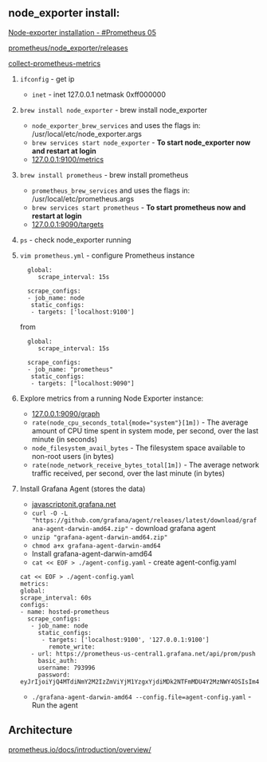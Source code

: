 ## node_exporter install:

[Node-exporter installation - #Prometheus 05](https://www.youtube.com/watch?v=b80tDM16Jjc&t=1s)

[prometheus/node_exporter/releases](https://github.com/prometheus/node_exporter/releases)

[collect-prometheus-metrics](https://grafana.com/blog/2022/05/10/how-to-collect-prometheus-metrics-with-the-opentelemetry-collector-and-grafana/)


1. `ifconfig` - get ip
   * `inet` - inet 127.0.0.1 netmask 0xff000000

2. `brew install node_exporter` - brew install node_exporter
   * `node_exporter_brew_services` and uses the flags in: /usr/local/etc/node_exporter.args
   * `brew services start node_exporter` - **To start node_exporter now and restart at login**
   * [127.0.0.1:9100/metrics](http://127.0.0.1:9100/metrics)

3. `brew install prometheus` - brew install prometheus
   * `prometheus_brew_services` and uses the flags in: /usr/local/etc/prometheus.args
   * `brew services start prometheus` - **To start prometheus now and restart at login**
   * [127.0.0.1:9090/targets](http://127.0.0.1:9090/targets)

4. `ps` - check node_exporter running
5. `vim prometheus.yml` - configure Prometheus instance
   ```
     global:
        scrape_interval: 15s
        
     scrape_configs:
     - job_name: node
      static_configs:
      - targets: ['localhost:9100']
   ```
   from
   ```
     global:
        scrape_interval: 15s
        
     scrape_configs:
     - job_name: "prometheus"
      static_configs:
      - targets: ["localhost:9090"]
   ```
   
6. Explore metrics from a running Node Exporter instance:
   * [127.0.0.1:9090/graph](http://127.0.0.1:9090/graph)
   * `rate(node_cpu_seconds_total{mode="system"}[1m])` - The average amount of CPU time spent in system mode, per second, over the last minute (in seconds)
   * `node_filesystem_avail_bytes` - The filesystem space available to non-root users (in bytes)
   * `rate(node_network_receive_bytes_total[1m])` - The average network traffic received, per second, over the last minute (in bytes)

7. Install Grafana Agent (stores the data)
   * [javascriptonit.grafana.net](https://javascriptonit.grafana.net/a/grafana-easystart-app/hmInstancePromId)
   * `curl -O -L "https://github.com/grafana/agent/releases/latest/download/grafana-agent-darwin-amd64.zip"` - download grafana agent
   * `unzip "grafana-agent-darwin-amd64.zip"`
   * `chmod a+x grafana-agent-darwin-amd64`
   * Install grafana-agent-darwin-amd64
   * `cat << EOF > ./agent-config.yaml` - create agent-config.yaml
   
   ```
   cat << EOF > ./agent-config.yaml
   metrics:
   global:
   scrape_interval: 60s
   configs:
   - name: hosted-prometheus
     scrape_configs:
      - job_name: node
        static_configs:
         - targets: ['localhost:9100', '127.0.0.1:9100']
           remote_write:
      - url: https://prometheus-us-central1.grafana.net/api/prom/push
        basic_auth:
        username: 793996
        password: eyJrIjoiYjQ4MTdiNmY2M2IzZmViYjM1YzgxYjdiMDk2NTFmMDU4Y2MzNWY4OSIsIm4iOiJncmFmYW5hLWFwaS1rZXkiLCJpZCI6ODAzNDEyfQ==EOF
   ```
   
   * `./grafana-agent-darwin-amd64 --config.file=agent-config.yaml` - Run the agent


## Architecture
[prometheus.io/docs/introduction/overview/](https://prometheus.io/docs/introduction/overview/)
